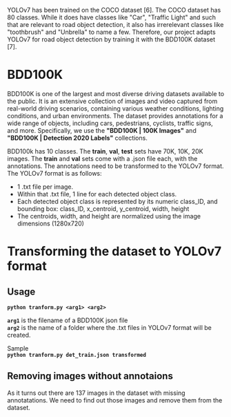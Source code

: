 YOLOv7 has been trained on the COCO dataset [6]. The COCO dataset has 80 classes. While it does have classes like "Car", "Traffic Light" and such that are relevant to road object detection, it also has irrerelevant classes like "toothbrush" and "Unbrella" to name a few. Therefore, our project adapts YOLOv7 for road object detection by training it with the BDD100K dataset [7].

# BDD100K
BDD100K is one of the largest and most diverse driving datasets available to the public. It is an extensive collection of images and video captured from real-world driving scenarios, containing various weather conditions, lighting conditions, and urban environments. The dataset provides annotations for a wide range of objects, including cars, pedestrians, cyclists, traffic signs, and more. Specifically, we use the **"BDD100K | 100K Images"** and **"BDD100K | Detection 2020 Labels"** collections.

BDD100k has 10 classes. The **train**, **val**, **test** sets have 70K, 10K, 20K images. The **train** and **val** sets come with a .json file each, with the annotations.
The annotations need to be transformed to the YOLOv7 format. The YOLOv7 format is as follows:
- 1 .txt file per image.
- Within that .txt file, 1 line for each detected object class.
- Each detected object class is represented by its numeric class_ID, and bounding box: class_ID, x_centroid, y_centroid, width, height
- The centroids, width, and height are normalized using the image dimensions (1280x720)

# Transforming the dataset to YOLOv7 format
## Usage
**```python tranform.py <arg1> <arg2>```**  
  
**```arg1```** is the filename of a BDD100K json file  
**```arg2```** is the name of a folder where the .txt files in YOLOv7 format will be created.

Sample  
**```python tranform.py det_train.json transformed```**

## Removing images without annotaions
As it turns out there are 137 images in the dataset with missing annotatations. We need to find out those images and remove them from the dataset.
